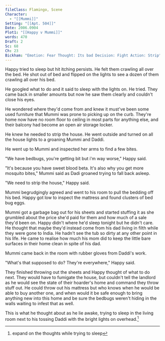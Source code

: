 ```yaml
---
fileClass: Flamingo, Scene
Character:
  - "[[Mummi]]"
Setting: "[[Apt. 504]]"
Date: 2006.0904
Plot1: "[[Happy v Mummi]]"
words: 470
Draft: 2
Sc: 68
Ch: 23
Bickham: "Emotion: Fear Thought: Its bad Decision: Fight Action: Strip"
---
```

Happy tried to sleep but hit itching persists. He felt them crawling all over the bed. He shot out of bed and flipped on the lights to see a dozen of them crawling all over his bed.

He googled what to do and it said to sleep with the lights on. He tried. They came back in smaller amounts but now he saw them clearly and couldn't close his eyes.

He wondered where they'd come from and knew it must've been some used furniture that Mummi was prone to picking up on the curb. They're home now have no room floor to ceiling in most parts for anything else, and their balcony had become an open air storage locker.

He knew he needed to strip the house. He went outside and turned on all the house lights to a groaning Mummi and Daddi.

He went up to Mummi and inspected her arms to find a few bites.

"We have bedbugs, you're getting bit but i'm way worse," Happy said.

"It's because you have sweet blood beta. It's also why you get more mosquito bites," Mummi said as Dadi groaned trying to fall back asleep.

"We need to strip the house," Happy said.

Mummi begrudgingly agreed and went to his room to pull the bedding off his bed. Happy got low to inspect the mattress and found clusters of bed bug eggs.

Mummi got a garbage bag out for his sheets and started stuffing it as she grumbled about the price she'd paid for them and how much of a sale they'd been on. Happy didn't where he'd sleep tonight but he didn't care. He thought that maybe they'd instead come from his dad living in filth while they were gone to India. He hadn't see the tub so dirty at any other point in his life. He came to realise how much his mom did to keep the little bare surfaces in their home clean in spite of his dad.

Mummi came back in the room with rubber gloves from Daddi's work. 

"What's that supposed to do? They're everywhere," Happy said.

They finished throwing out the sheets and Happy thought of what to do next. They would have to fumigate the house, but couldn't tell the landlord as he would see the state of their hoarder's home and command they throw stuff out. He could throw out his mattress but who knows when he would be able to buy another one, and when would it be safe enough to bring anything new into this home and be sure the bedbugs weren't hiding in the walls waiting to infest that as well.

This is what he thought about as he lie awake, trying to sleep in the living room next to his tossing Daddi with the bright lights on overhead.[^1]

[^1]: expand on the thoughts while trying to sleep